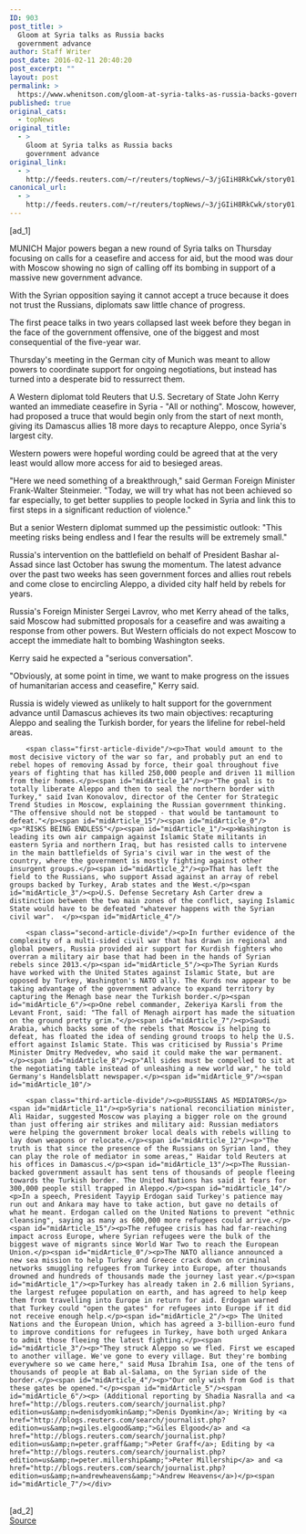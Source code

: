 ```yaml
---
ID: 903
post_title: >
  Gloom at Syria talks as Russia backs
  government advance
author: Staff Writer
post_date: 2016-02-11 20:40:20
post_excerpt: ""
layout: post
permalink: >
  https://www.whenitson.com/gloom-at-syria-talks-as-russia-backs-government-advance/
published: true
original_cats:
  - topNews
original_title:
  - >
    Gloom at Syria talks as Russia backs
    government advance
original_link:
  - >
    http://feeds.reuters.com/~r/reuters/topNews/~3/jGIiH8RkCwk/story01.htm
canonical_url:
  - >
    http://feeds.reuters.com/~r/reuters/topNews/~3/jGIiH8RkCwk/story01.htm
---
```

 [ad_1]
<br><div id="articleText">
<span id="midArticle_start"/>

<span id="midArticle_0"/><span class="focusParagraph" readability="5"><p><span class="articleLocation">MUNICH</span> Major powers began a new round of Syria talks on Thursday focusing on calls for a ceasefire and access for aid, but the mood was dour with Moscow showing no sign of calling off its bombing in support of a massive new government advance.</p></span><span id="midArticle_1"/><p>With the Syrian opposition saying it cannot accept a truce  because it does not trust the Russians, diplomats saw little chance of progress.</p><span id="midArticle_2"/><p>The first peace talks in two years collapsed last week before they began in the face of the government offensive, one of the biggest and most consequential of the five-year war.</p><span id="midArticle_3"/><p>Thursday's meeting in the German city of Munich was meant to allow powers to coordinate support for ongoing negotiations, but instead has turned into a desperate bid to ressurrect them.</p><span id="midArticle_4"/><p>A Western diplomat told Reuters that U.S. Secretary of State John Kerry wanted an immediate ceasefire in Syria - "All or nothing". Moscow, however, had proposed a truce that would begin only from the start of next month, giving its Damascus allies 18 more days to recapture Aleppo, once Syria's largest city.</p><span id="midArticle_5"/><p>Western powers were hopeful wording could be agreed that at the very least would allow more access for aid to besieged areas.</p><span id="midArticle_6"/><p>"Here we need something of a breakthrough," said German Foreign Minister Frank-Walter Steinmeier. "Today, we will try what has not been achieved so far especially, to get better supplies to people locked in Syria and link this to first steps in a significant reduction of violence."</p><span id="midArticle_7"/><p>But a senior Western diplomat summed up the pessimistic outlook: "This meeting risks being endless and I fear the results will be extremely small."</p><span id="midArticle_8"/><p>Russia's intervention on the battlefield on behalf of President Bashar al-Assad since last October has swung the momentum. The latest advance over the past two weeks has seen government forces and allies rout rebels and come close to encircling Aleppo, a divided city half held by rebels for years.</p><span id="midArticle_9"/><p>Russia's Foreign Minister Sergei Lavrov, who met Kerry ahead of the talks, said Moscow had submitted proposals for a ceasefire and was awaiting a response from other powers. But Western officials do not expect Moscow to accept the immediate halt to bombing Washington seeks.</p><span id="midArticle_10"/><p>Kerry said he expected a "serious conversation".</p><span id="midArticle_11"/><p>"Obviously, at some point in time, we want to make progress on the issues of humanitarian access and ceasefire," Kerry said.</p><span id="midArticle_12"/><p>Russia is widely viewed as unlikely to halt support for the government advance until Damascus achieves its two main objectives: recapturing Aleppo and sealing the Turkish border, for years the lifeline for rebel-held areas.</p><span id="midArticle_13"/>
        
        <span class="first-article-divide"/><p>That would amount to the most decisive victory of the war so far, and probably put an end to rebel hopes of removing Assad by force, their goal throughout five years of fighting that has killed 250,000 people and driven 11 million from their homes.</p><span id="midArticle_14"/><p>"The goal is to totally liberate Aleppo and then to seal the northern border with Turkey," said Ivan Konovalov, director of the Center for Strategic Trend Studies in Moscow, explaining the Russian government thinking. "The offensive should not be stopped - that would be tantamount to defeat."</p><span id="midArticle_15"/><span id="midArticle_0"/><p>"RISKS BEING ENDLESS"</p><span id="midArticle_1"/><p>Washington is leading its own air campaign against Islamic State militants in eastern Syria and northern Iraq, but has resisted calls to intervene in the main battlefields of Syria's civil war in the west of the country, where the government is mostly fighting against other insurgent groups.</p><span id="midArticle_2"/><p>That has left the field to the Russians, who support Assad against an array of rebel groups backed by Turkey, Arab states and the West.</p><span id="midArticle_3"/><p>U.S. Defense Secretary Ash Carter drew a distinction between the two main zones of the conflict, saying Islamic State would have to be defeated "whatever happens with the Syrian civil war".  </p><span id="midArticle_4"/>
        
        <span class="second-article-divide"/><p>In further evidence of the complexity of a multi-sided civil war that has drawn in regional and global powers, Russia provided air support for Kurdish fighters who overran a military air base that had been in the hands of Syrian rebels since 2013.</p><span id="midArticle_5"/><p>The Syrian Kurds have worked with the United States against Islamic State, but are opposed by Turkey, Washington's NATO ally. The Kurds now appear to be taking advantage of the government advance to expand territory by capturing the Menagh base near the Turkish border.</p><span id="midArticle_6"/><p>One rebel commander, Zekeriya Karsli from the Levant Front, said: "The fall of Menagh airport has made the situation on the ground pretty grim."</p><span id="midArticle_7"/><p>Saudi Arabia, which backs some of the rebels that Moscow is helping to defeat, has floated the idea of sending ground troops to help the U.S. effort against Islamic State. This was criticised by Russia's Prime Minister Dmitry Medvedev, who said it could make the war permanent.</p><span id="midArticle_8"/><p>"All sides must be compelled to sit at the negotiating table instead of unleashing a new world war," he told Germany's Handelsblatt newspaper.</p><span id="midArticle_9"/><span id="midArticle_10"/>
        
        <span class="third-article-divide"/><p>RUSSIANS AS MEDIATORS</p><span id="midArticle_11"/><p>Syria's national reconciliation minister, Ali Haidar, suggested Moscow was playing a bigger role on the ground than just offering air strikes and military aid: Russian mediators were helping the government broker local deals with rebels willing to lay down weapons or relocate.</p><span id="midArticle_12"/><p>"The truth is that since the presence of the Russians on Syrian land, they can play the role of mediator in some areas," Haidar told Reuters at his offices in Damascus.</p><span id="midArticle_13"/><p>The Russian-backed government assault has sent tens of thousands of people fleeing towards the Turkish border. The United Nations has said it fears for 300,000 people still trapped in Aleppo.</p><span id="midArticle_14"/><p>In a speech, President Tayyip Erdogan said Turkey's patience may run out and Ankara may have to take action, but gave no details of what he meant. Erdogan called on the United Nations to prevent "ethnic cleansing", saying as many as 600,000 more refugees could arrive.</p><span id="midArticle_15"/><p>The refugee crisis has had far-reaching impact across Europe, where Syrian refugees were the bulk of the biggest wave of migrants since World War Two to reach the European Union.</p><span id="midArticle_0"/><p>The NATO alliance announced a new sea mission to help Turkey and Greece crack down on criminal networks smuggling refugees from Turkey into Europe, after thousands drowned and hundreds of thousands made the journey last year.</p><span id="midArticle_1"/><p>Turkey has already taken in 2.6 million Syrians, the largest refugee population on earth, and has agreed to help keep them from travelling into Europe in return for aid. Erdogan warned that Turkey could "open the gates" for refugees into Europe if it did not receive enough help.</p><span id="midArticle_2"/><p> The United Nations and the European Union, which has agreed a 3-billion-euro fund to improve conditions for refugees in Turkey, have both urged Ankara to admit those fleeing the latest fighting.</p><span id="midArticle_3"/><p>"They struck Aleppo so we fled. First we escaped to another village. We've gone to every village. But they're bombing everywhere so we came here," said Musa Ibrahim Isa, one of the tens of thousands of people at Bab al-Salama, on the Syrian side of the border.</p><span id="midArticle_4"/><p>"Our only wish from God is that these gates be opened."</p><span id="midArticle_5"/><span id="midArticle_6"/><p> (Additional reporting by Shadia Nasralla and <a href="http://blogs.reuters.com/search/journalist.php?edition=us&amp;n=denisdyomkin&amp;">Denis Dyomkin</a>; Writing by <a href="http://blogs.reuters.com/search/journalist.php?edition=us&amp;n=giles.elgood&amp;">Giles Elgood</a> and <a href="http://blogs.reuters.com/search/journalist.php?edition=us&amp;n=peter.graff&amp;">Peter Graff</a>; Editing by <a href="http://blogs.reuters.com/search/journalist.php?edition=us&amp;n=peter.millership&amp;">Peter Millership</a> and <a href="http://blogs.reuters.com/search/journalist.php?edition=us&amp;n=andrewheavens&amp;">Andrew Heavens</a>)</p><span id="midArticle_7"/></div>
<br>[ad_2]
<br><a href="http://feeds.reuters.com/~r/reuters/topNews/~3/jGIiH8RkCwk/story01.htm">Source </a>